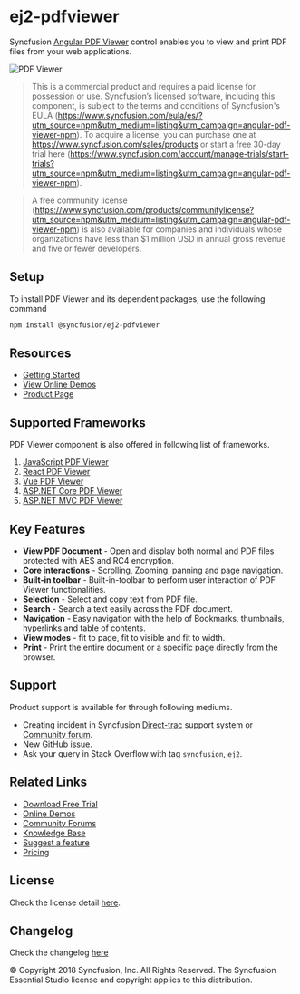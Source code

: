 # ej2-pdfviewer

Syncfusion [Angular PDF Viewer](https://www.syncfusion.com/angular-components/angular-pdf-viewer?utm_source=npm&utm_medium=listing&utm_campaign=angular-pdf-viewer-npm) control enables you to view and print PDF files from your web applications.

![PDF Viewer](https://ej2.syncfusion.com/products/images/pdfviewer/readme.gif)

> This is a commercial product and requires a paid license for possession or use. Syncfusion’s licensed software, including this component, is subject to the terms and conditions of Syncfusion's EULA (https://www.syncfusion.com/eula/es/?utm_source=npm&utm_medium=listing&utm_campaign=angular-pdf-viewer-npm). To acquire a license, you can purchase one at https://www.syncfusion.com/sales/products or start a free 30-day trial here (https://www.syncfusion.com/account/manage-trials/start-trials?utm_source=npm&utm_medium=listing&utm_campaign=angular-pdf-viewer-npm).

> A free community license (https://www.syncfusion.com/products/communitylicense?utm_source=npm&utm_medium=listing&utm_campaign=angular-pdf-viewer-npm) is also available for companies and individuals whose organizations have less than $1 million USD in annual gross revenue and five or fewer developers.

## Setup

To install PDF Viewer and its dependent packages, use the following command

```sh
npm install @syncfusion/ej2-pdfviewer
```

## Resources

* [Getting Started](https://ej2.syncfusion.com/angular/documentation/pdfviewer/getting-started/?utm_source=npm&utm_medium=listing&utm_campaign=angular-pdf-viewer-npm)
* [View Online Demos](https://ej2.syncfusion.com/angular/demos/?utm_source=npm&utm_medium=listing&utm_campaign=angular-pdf-viewer-npm)
* [Product Page](https://www.syncfusion.com/angular-components/angular-pdf-viewer?utm_source=npm&utm_medium=listing&utm_campaign=angular-pdf-viewer-npm)

## Supported Frameworks

PDF Viewer component is also offered in following list of frameworks.

1. [JavaScript PDF Viewer](https://www.syncfusion.com/javascript-ui-controls/js-pdf-viewer?utm_source=npm&utm_medium=listing&utm_campaign=angular-pdf-viewer-npm)
2. [React PDF Viewer](https://www.syncfusion.com/react-components/react-pdf-viewer?utm_source=npm&utm_medium=listing&utm_campaign=angular-pdf-viewer-npm)
3. [Vue PDF Viewer](https://www.syncfusion.com/vue-components/vue-pdf-viewer?utm_source=npm&utm_medium=listing&utm_campaign=angular-pdf-viewer-npm)
4. [ASP.NET Core PDF Viewer](https://www.syncfusion.com/aspnet-core-ui-controls/pdf-viewer?utm_source=npm&utm_medium=listing&utm_campaign=angular-pdf-viewer-npm)
5. [ASP.NET MVC PDF Viewer](https://www.syncfusion.com/aspnet-mvc-ui-controls/pdf-viewer?utm_source=npm&utm_medium=listing&utm_campaign=angular-pdf-viewer-npm)

## Key Features

* **View PDF Document** - Open and display both normal and PDF files protected with AES and RC4 encryption.
* **Core interactions** - Scrolling, Zooming, panning and page navigation.
* **Built-in toolbar**  - Built-in-toolbar to perform user interaction of PDF Viewer functionalities.
* **Selection**         - Select and copy text from PDF file.
* **Search**            - Search a text easily across the PDF document.
* **Navigation**        - Easy navigation with the help of Bookmarks, thumbnails, hyperlinks and table of contents.
* **View modes**        - fit to page, fit to visible and fit to width.
* **Print**             - Print the entire document or a specific page directly from the browser.

## Support

Product support is available for through following mediums.

* Creating incident in Syncfusion [Direct-trac](https://www.syncfusion.com/support/directtrac/incidents?utm_source=npm&utm_medium=listing&utm_campaign=angular-pdf-viewer-npm) support system or [Community forum](https://www.syncfusion.com/forums/essential-js2?utm_source=npm&utm_medium=listing&utm_campaign=angular-pdf-viewer-npm).
* New [GitHub issue](https://github.com/syncfusion/ej2-angular-ui-components/issues?utm_source=npm&utm_medium=listing&utm_campaign=angular-pdf-viewer-npm).
* Ask your query in Stack Overflow with tag `syncfusion`, `ej2`.

## Related Links

* [Download Free Trial](https://www.syncfusion.com/downloads?utm_source=npm&utm_medium=listing&utm_campaign=angular-pdf-viewer-npm)
* [Online Demos](https://ej2.syncfusion.com/angular/demos/?utm_source=npm&utm_medium=listing&utm_campaign=angular-pdf-viewer-npm)
* [Community Forums](https://www.syncfusion.com/forums/?utm_source=npm&utm_medium=listing&utm_campaign=angular-pdf-viewer-npm)
* [Knowledge Base](https://www.syncfusion.com/kb/essential-js2?utm_source=npm&utm_medium=listing&utm_campaign=angular-pdf-viewer-npm)
* [Suggest a feature](https://www.syncfusion.com/feedback/angular?utm_source=npm&utm_medium=listing&utm_campaign=angular-pdf-viewer-npm)
* [Pricing](https://www.syncfusion.com/sales/products/angular?utm_source=npm&utm_medium=listing&utm_campaign=angular-pdf-viewer-npm)

## License

Check the license detail [here](https://github.com/syncfusion/ej2/blob/master/license?utm_source=npm&utm_medium=listing&utm_campaign=angular-pdf-viewer-npm).

## Changelog

Check the changelog [here](https://github.com/syncfusion/ej2-pdfviewer/blob/master/CHANGELOG.md?utm_source=npm&utm_medium=listing&utm_campaign=angular-pdf-viewer-npm)

 © Copyright 2018 Syncfusion, Inc. All Rights Reserved. The Syncfusion Essential Studio license and copyright applies to this distribution.